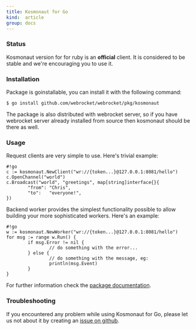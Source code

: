 ```yaml
---
title: Kosmonaut for Go
kind:  article
group: docs
---
```


### Status

Kosmonaut version for for ruby is an **official** client. It is considered
to be stable and we're encouraging you to use it.
 
### Installation

Package is goinstallable, you can install it with the following command:

    $ go install github.com/webrocket/webrocket/pkg/kosmonaut
    
The package is also distributed with webrocket server, so if you have
webrocket server already installed from source then kosmonaut should be
there as well. 

### Usage

Request clients are very simple to use. Here's trivial example:

    #!go
    c := kosmonaut.NewClient("wr://{token...}@127.0.0.1:8081/hello")
    c.OpenChannel("world")
    c.Broadcast("world", "greetings", map[string]interface{}{
            "from": "Chris",
            "to":   "everyone!",
    })
    
Backend worker provides the simplest functionality possible to allow
building your more sophisticated workers. Here's an example:

    #!go
    w := kosmonaut.NewWorker("wr://{token...}@127.0.0.1:8081/hello")
    for msg := range w.Run() {
            if msg.Error != nil {
                    // do something with the error...
            } else {
                    // do something with the message, eg:
                    println(msg.Event)
            }
    }

For further information check the [package documentation](http://gopkgdoc.appspot.com/pkg/github.com/webrocket/webrocket/pkg/kosmonaut).

### Troubleshooting

If you encountered any problem while using Kosmonaut for Go, please let us not about it
by creating an [issue on github](http://github.com/webrocket/webrocket/issues).

